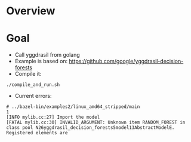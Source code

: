 # Overview

# Goal
- Call yggdrasil from golang
- Example is based on: https://github.com/google/yggdrasil-decision-forests
- Compile it:
```
./compile_and_run.sh
```
- Current errors:
```
# ../bazel-bin/examples2/linux_amd64_stripped/main
1
[INFO mylib.cc:27] Import the model
[FATAL mylib.cc:30] INVALID_ARGUMENT: Unknown item RANDOM_FOREST in class pool N26yggdrasil_decision_forests5model13AbstractModelE. Registered elements are
```

